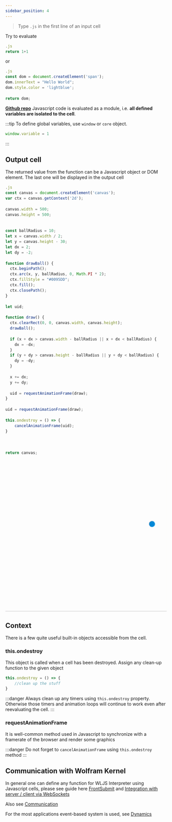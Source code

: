 ```yaml
---
sidebar_position: 4
---
```

> Type `.js` in the first line of an input cell


Try to evaluate

```js title="cell"
.js
return 1+1
```

or

```js
.js
const dom = document.createElement('span');
dom.innerText = "Hello World";
dom.style.color = 'lightblue';

return dom;
```


__[Github repo](https://github.com/JerryI/wljs-js-support)__
Javascript code is evaluated as a module, i.e. __all defined variables are isolated to the cell__.

:::tip
To define global variables, use `window` or `core` object.
```js
window.variable = 1
```
:::

## Output cell
The returned value from the function can be a Javascript object or DOM element. The last one will be displayed in the output cell

```js
.js
const canvas = document.createElement('canvas');
var ctx = canvas.getContext('2d');

canvas.width = 500;
canvas.height = 500;


const ballRadius = 10;
let x = canvas.width / 2;
let y = canvas.height - 30;
let dx = 2;
let dy = -2;

function drawBall() {
  ctx.beginPath();
  ctx.arc(x, y, ballRadius, 0, Math.PI * 2);
  ctx.fillStyle = "#0095DD";
  ctx.fill();
  ctx.closePath();
}

let uid;

function draw() {
  ctx.clearRect(0, 0, canvas.width, canvas.height);
  drawBall();

  if (x + dx > canvas.width - ballRadius || x + dx < ballRadius) {
    dx = -dx;
  }
  if (y + dy > canvas.height - ballRadius || y + dy < ballRadius) {
    dy = -dy;
  }

  x += dx;
  y += dy;
  
  uid = requestAnimationFrame(draw);
}

uid = requestAnimationFrame(draw);

this.ondestroy = () => {
	cancelAnimationFrame(uid);
}



return canvas;
```

![](./../../Balls-ezgif.com-video-to-apng-converter.png)


## Context
There is a few quite useful built-in objects accessible from the cell. 

### this.ondestroy
This object is called when a cell has been destroyed. Assign any clean-up function to the given object

```js
this.ondestroy = () => {
	//clean up the stuff
}
```

:::danger
Always clean up any timers using `this.ondestroy` property. Otherwise those timers and animation loops will continue to work even after reevaluating the cell.
:::

### requestAnimationFrame
It is well-common method used in Javascript to synchronize with a framerate of the browser and render some graphics



:::danger
Do not forget to `cancelAnimationFrame` using `this.ondestroy` method
:::

## Communication with Wolfram Kernel
In general one can define any function for WLJS Interpreter using Javascript cells, please see guide here [FrontSubmit](frontend/Reference/Frontend%20IO/FrontSubmit.md) and [Integration with server / client via WebSockets](frontend/Advanced/Events%20system/event-generators.md#Integration%20with%20server%20/%20client%20via%20WebSockets)

Also see [Communication](frontend/Advanced/Javascript/Communication.md)

For the most applications event-based system is used, see [Dynamics](frontend/Dynamics.md)

